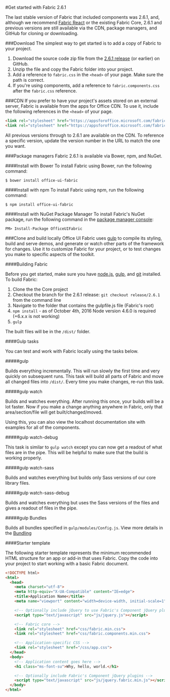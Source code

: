 #Get started with Fabric 2.6.1

The last stable version of Fabric that included components was 2.6.1, and, although we recommend [Fabric React](https://github.com/OfficeDev/office-ui-fabric-react) or the existing Fabric Core, 2.6.1 and previous versions are still available via the CDN, package managers, and GitHub for cloning or downloading.


###Download 
The simplest way to get started is to add a copy of Fabric to your project.

1. Download the source code zip file from the [2.6.1 release](https://github.com/OfficeDev/office-ui-fabric-core/releases/tag/2.6.1) (or earlier) on GitHub.
2. Unzip the file and copy the Fabric folder into your project.
3. Add a reference to `fabric.css` in the `<head>` of your page. Make sure the path is correct.
4. If you're using components, add a reference to `fabric.components.css` after the `fabric.css` reference.


###CDN
If you prefer to have your project's assets stored on an external server, Fabric is available from the apps for Office CDN. To use it, include the following references in the `<head>` of your page.
```html
<link rel="stylesheet" href="https://appsforoffice.microsoft.com/fabric/2.6.1/fabric.min.css">
<link rel="stylesheet" href="https://appsforoffice.microsoft.com/fabric/2.6.1/fabric.components.min.css">
```

All previous versions through to 2.6.1 are available on the CDN. To reference a specific version, update the version number in the URL to match the one you want.


###Package managers
Fabric 2.6.1 is available via Bower, npm, and NuGet.

####Install with Bower
To install Fabric using Bower, run the following command:
```
$ bower install office-ui-fabric
```

####Install with npm
To install Fabric using npm, run the following command:
```
$ npm install office-ui-fabric
```

####Install with NuGet Package Manager
To install Fabric's NuGet package, run the following command in the [package manager console](http://docs.nuget.org/consume/package-manager-console):
```
PM> Install-Package OfficeUIFabric
```

###Clone and build locally
Office UI Fabric uses [gulp](http://gulpjs.com/) to compile its styling, build and serve demos, and generate or watch other parts of the framework for changes. Use it to customize Fabric for your project, or to test changes you make to specific aspects of the toolkit.


####Building Fabric

Before you get started, make sure you have [node.js](https://nodejs.org/), [gulp](http://gulpjs.com/), and [git](https://git-scm.com/) installed. To build Fabric:

1. Clone the the Core project
2. Checkout the branch for the 2.6.1 release: `git checkout release/2.6.1` from the command line
3. Navigate to the folder that contains the gulpfile.js file (Fabric's root)
4. `npm install` - as of October 4th, 2016 Node version 4.6.0 is required (+6.x.x is not working)
5. `gulp`

The built files will be in the `/dist/` folder.

####Gulp tasks

You can test and work with Fabric locally using the tasks below.

#####gulp

Builds everything incrementally. This will run slowly the first time and very quickly on subsequent runs. This task will build all parts of Fabric and move all changed files into `/dist/`. Every time you make changes, re-run this task.

#####gulp watch

Builds and watches everything. After running this once, your builds will be a lot faster. Now if you make a change anything anywhere in Fabric, only that area/section/file will get built/changed/moved.

Using this, you can also view the localhost documentation site with examples for all of the components.

#####gulp watch-debug

This task is similar to `gulp watch` except you can now get a readout of what files are in the pipe. This will be helpful to make sure that the build is working properly. 

#####gulp watch-sass

Builds and watches everything but builds only Sass versions of our core library files.

#####gulp watch-sass-debug

Builds and watches everything but uses the Sass versions of the files and gives a readout of files in the pipe.

#####gulp Bundles

Builds all bundles specified in `gulp/modules/Config.js`. View more details in the [Bundling](https://github.com/OfficeDev/Office-UI-Fabric/blob/master/ghdocs/BUNDLING.md)


####Starter template

The following starter template represents the minimum recommended HTML structure for an app or add-in that uses Fabric. Copy the code into your project to start working with a basic Fabric document.

```html
<!DOCTYPE html>
<html>
  <head>
    <meta charset="utf-8">
    <meta http-equiv="X-UA-Compatible" content="IE=edge">
    <title>Application Name</title>
    <meta name="viewport" content="width=device-width, initial-scale=1">

    <!-- Optionally include jQuery to use Fabric's Component jQuery plugins -->
    <script type="text/javascript" src="js/jquery.js"></script>

    <!-- Fabric core -->
    <link rel="stylesheet" href="css/fabric.min.css">
    <link rel="stylesheet" href="css/fabric.components.min.css">

    <!-- Application-specific CSS -->
    <link rel="stylesheet" href="/css/app.css">
  </head>
  <body>
    <!-- Application content goes here -->
    <h1 class="ms-font-su">Why, hello, world.</h1>

    <!-- Optionally include Fabric's Component jQuery plugins -->
    <script type="text/javascript" src="js/jquery.fabric.min.js"></script>
  </body>
</html>
```
